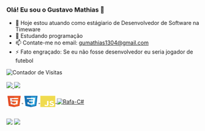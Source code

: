 ### Olá! Eu sou o Gustavo Mathias 👋

- 🔭 Hoje estou atuando como estágiario de Desenvolvedor de Software na Timeware
- 🌱 Estudando programação
- 📫 Contate-me no email: gumathias1304@gmail.com
- ⚡ Fato engraçado: Se eu não fosse desenvolvedor eu seria jogador de futebol

<div>
<img src="https://komarev.com/ghpvc/?username=Gustavo-Mathias&color=green" alt="Contador de Visitas" /> 
</div>
<br/>
<div>
  <a href="https://github.com/Gustavo-Mathias">
  <img height="180em" src="https://github-readme-stats.vercel.app/api?username=Gustavo-Mathias&show_icons=true&theme=dark&include_all_commits=true&count_private=true"/>
  <img height="180em" src="https://github-readme-stats.vercel.app/api/top-langs/?username=Gustavo-Mathias&layout=compact&langs_count=7&theme=dark"/>
</div>
<div style="display: inline_block"><br>
  <img align="center" alt="Rafa-HTML" height="30" width="40" src="https://raw.githubusercontent.com/devicons/devicon/master/icons/html5/html5-original.svg">
  <img align="center" alt="Rafa-CSS" height="30" width="40" src="https://raw.githubusercontent.com/devicons/devicon/master/icons/css3/css3-original.svg">
  <img align="center" alt="Rafa-Js" height="30" width="40" src="https://raw.githubusercontent.com/devicons/devicon/master/icons/javascript/javascript-plain.svg">
  <img align="center" alt="Rafa-C#" height="30" width="40" src="https://cdn.jsdelivr.net/gh/devicons/devicon@latest/icons/csharp/csharp-original.svg">
</div>
  
  ##
  
<div> 
  <a href="mailto:gumathias1304@gmail.com"><img src="https://img.shields.io/badge/-Gmail-%23333?style=for-the-badge&logo=gmail&logoColor=white" target="_blank"></a>
  <a href="https://www.linkedin.com/in/gustavo-mathias-70354322a/"  target="_blank"><img src="https://img.shields.io/badge/-LinkedIn-%230077B5?style=for-the-badge&logo=linkedin&logoColor=white" target="_blank"></a> 
</div> 
 
          
          
          
